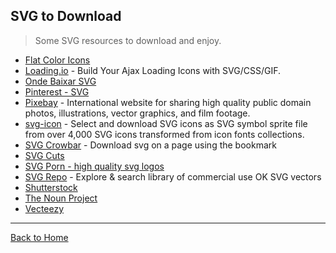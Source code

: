 ## SVG to Download
> Some SVG resources to download and enjoy.

* [Flat Color Icons](https://github.com/icons8/flat-color-icons)
* [Loading.io](http://loading.io/) - Build Your Ajax Loading Icons with SVG/CSS/GIF.
* [Onde Baixar SVG](http://willianjusten.com.br/onde-baixar-svg/)
* [Pinterest - SVG](http://www.pinterest.com/ligayatg/svg-files-free/)
* [Pixebay](https://pixabay.com/) - International website for sharing high quality public domain photos, illustrations, vector graphics, and film footage.
* [svg-icon](http://leungwensen.github.io/svg-icon/) - Select and download SVG icons as SVG symbol sprite file from over 4,000 SVG icons transformed from icon fonts collections.
* [SVG Crowbar](https://github.com/NYTimes/svg-crowbar) - Download svg on a page using the bookmark
* [SVG Cuts](http://svgcuts.com/blog/category/fsvgotw/)
* [SVG Porn - high quality svg logos](http://svgporn.com/)
* [SVG Repo](https://svgrepo.com/) - Explore & search library of commercial use OK SVG vectors
* [Shutterstock](http://www.shutterstock.com/pt/cat-29-Vectors.html)
* [The Noun Project](http://thenounproject.com/)
* [Vecteezy](http://www.vecteezy.com/)

---
[Back to Home](https://github.com/willianjusten/awesome-svg)
